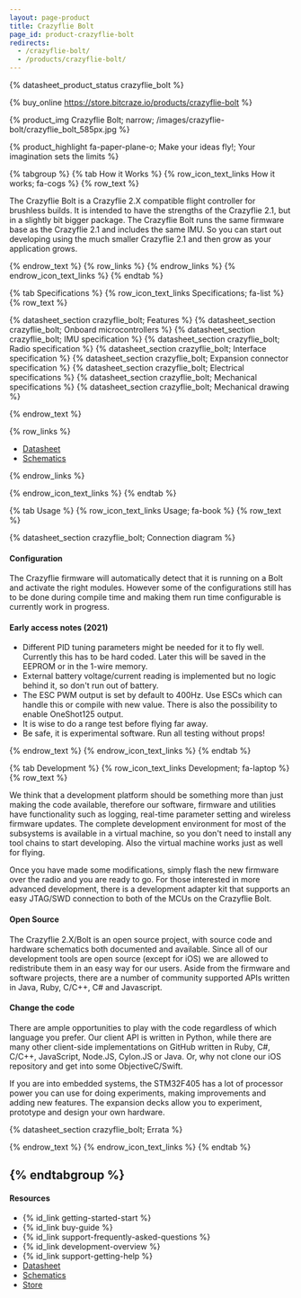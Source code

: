 ```yaml
---
layout: page-product
title: Crazyflie Bolt
page_id: product-crazyflie-bolt
redirects:
  - /crazyflie-bolt/
  - /products/crazyflie-bolt/
---
```


{% datasheet_product_status crazyflie_bolt %}

{% buy_online https://store.bitcraze.io/products/crazyflie-bolt %}

{% product_img Crazyflie Bolt; narrow;
/images/crazyflie-bolt/crazyflie_bolt_585px.jpg
%}

{% product_highlight
fa-paper-plane-o;
Make your ideas fly!; Your imagination sets the limits
%}

{% tabgroup %}
{% tab How it Works %}
{% row_icon_text_links How it works; fa-cogs %}
{% row_text %}

The Crazyflie Bolt is a Crazyflie 2.X compatible flight controller for brushless builds. It is intended to have the strengths of the
Crazyflie 2.1, but in a slightly bit bigger package. The Crazyflie Bolt runs the same firmware base as the Crazyflie 2.1 and includes 
the same IMU. So you can start out developing using the much smaller Crazyflie 2.1 and then grow as your application grows.

{% endrow_text %}
{% row_links %}
{% endrow_links %}
{% endrow_icon_text_links %}
{% endtab %}

{% tab Specifications %}
{% row_icon_text_links Specifications; fa-list %}
{% row_text %}

{% datasheet_section crazyflie_bolt; Features %}
{% datasheet_section crazyflie_bolt; Onboard microcontrollers %}
{% datasheet_section crazyflie_bolt; IMU specification %}
{% datasheet_section crazyflie_bolt; Radio specification %}
{% datasheet_section crazyflie_bolt; Interface specification %}
{% datasheet_section crazyflie_bolt; Expansion connector specification %}
{% datasheet_section crazyflie_bolt; Electrical specifications %}
{% datasheet_section crazyflie_bolt; Mechanical specifications %}
{% datasheet_section crazyflie_bolt; Mechanical drawing %}


{% endrow_text %}

{% row_links %}

* [Datasheet](/documentation/hardware/crazyflie_bolt/crazyflie_bolt-datasheet.pdf)
* [Schematics](/documentation/hardware/crazyflie_bolt/crazyflie_bolt_revf.pdf)

{% endrow_links %}

{% endrow_icon_text_links %}
{% endtab %}

{% tab Usage %}
{% row_icon_text_links Usage; fa-book %}
{% row_text %}

{% datasheet_section crazyflie_bolt; Connection diagram %}

#### Configuration

The Crazyflie firmware will automatically detect that it is running on a Bolt and activate the right modules. However some of the configurations still has to be done during compile time and making them run time configurable is currently work in progress.

#### Early access notes (2021)
* Different PID tuning parameters might be needed for it to fly well. Currently this has to be hard coded. Later this will be saved in the EEPROM or in the 1-wire memory.
* External battery voltage/current reading is implemented but no logic behind it, so don't run out of battery.
* The ESC PWM output is set by default to 400Hz. Use ESCs which can handle this or compile with new value. There is also the possibility to enable OneShot125 output.
* It is wise to do a range test before flying far away.
* Be safe, it is experimental software. Run all testing without props!

{% endrow_text %}
{% endrow_icon_text_links %}
{% endtab %}


{% tab Development %}
{% row_icon_text_links Development;  fa-laptop %}
{% row_text %}

We think that a development platform should be something more than
just making the code available, therefore our software, firmware
and utilities have functionality such as logging, real-time parameter setting and
wireless firmware updates. The complete development environment for
most of the subsystems is available in a virtual machine, so you
don't need to install any tool chains to start developing. Also the
virtual machine works just as well for flying.

Once you have made some modifications, simply flash the new firmware
over the radio and you are ready to go.
For those interested in more advanced development, there is a
development adapter kit that supports an easy JTAG/SWD connection to
both of the MCUs on the Crazyflie Bolt.

#### Open Source

The Crazyflie 2.X/Bolt is an open source project, with source code and
hardware schematics both documented and available.
Since all of our development tools are open source (except for iOS) we are
allowed to redistribute them in an easy way for our users. Aside from the
firmware and software projects, there are a number of community
supported APIs written in Java, Ruby, C/C++, C# and Javascript.

#### Change the code

There are ample opportunities to play with the code regardless of which language you prefer.
Our client API is written in Python, while there are many other client-side implementations on GitHub written
in Ruby, C#, C/C++, JavaScript, Node.JS, Cylon.JS or Java.
Or, why not clone our iOS repository and get into some ObjectiveC/Swift.

If you are into embedded systems, the STM32F405 has a lot of processor power you can use for doing experiments, making improvements and adding new features. The expansion decks allow you to experiment, prototype and design your own hardware.

{% datasheet_section crazyflie_bolt; Errata %}

{% endrow_text %}
{% endrow_icon_text_links %}
{% endtab %}

{% endtabgroup %}
---

#### Resources

- {% id_link getting-started-start %}
- {% id_link buy-guide %}
- {% id_link support-frequently-asked-questions %}
- {% id_link development-overview %}
- {% id_link support-getting-help %}
- [Datasheet](/documentation/hardware/crazyflie_bolt/crazyflie_bolt-datasheet.pdf)
- [Schematics](/documentation/hardware/crazyflie_bolt/crazyflie_bolt_revf.pdf)
- [Store](https://store.bitcraze.io/products/crazyflie-bolt)
